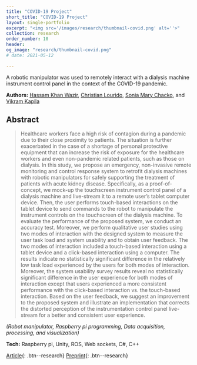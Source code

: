 ```yaml
---
title: "COVID-19 Project"
short_title: "COVID-19 Project"
layout: single-portfolio
excerpt: "<img src='/images/research/thumbnail-covid.png' alt=''>"
collection: research
order_number: 10
header: 
og_image: "research/thumbnail-covid.png"
# date: 2021-05-12

---
```


A robotic manipulator was used to remotely interact with a dialysis machine instrument control panel in the context of the COVID-19 pandemic.

**Authors:** [Hassam Khan Wazir](https://scholar.google.com/citations?user=hBetThYAAAAJ&hl=en&oi=ao), [Christian Lourido](https://scholar.google.com/citations?user=gdHZ9ygAAAAJ&hl=en), [Sonia Mary Chacko](https://scholar.google.com/citations?user=AphxHkcAAAAJ&hl=en), and [Vikram Kapila](https://scholar.google.com/citations?user=6PTJF28AAAAJ&hl=en)

## Abstract

> Healthcare workers face a high risk of contagion during a pandemic due to their close proximity to patients. The situation is further exacerbated in the case of a shortage of personal protective equipment that can increase the risk of exposure for the healthcare workers and even non-pandemic related patients, such as those on dialysis. In this study, we propose an emergency, non-invasive remote monitoring and control response system to retrofit dialysis machines with robotic manipulators for safely supporting the treatment of patients with acute kidney disease. Specifically, as a proof-of-concept, we mock-up the touchscreen instrument control panel of a dialysis machine and live-stream it to a remote user’s tablet computer device. Then, the user performs touch-based interactions on the tablet device to send commands to the robot to manipulate the instrument controls on the touchscreen of the dialysis machine. To evaluate the performance of the proposed system, we conduct an accuracy test. Moreover, we perform qualitative user studies using two modes of interaction with the designed system to measure the user task load and system usability and to obtain user feedback. The two modes of interaction included a touch-based interaction using a tablet device and a click-based interaction using a computer. The results indicate no statistically significant difference in the relatively low task load experienced by the users for both modes of interaction. Moreover, the system usability survey results reveal no statistically significant difference in the user experience for both modes of interaction except that users experienced a more consistent performance with the click-based interaction vs. the touch-based interaction. Based on the user feedback, we suggest an improvement to the proposed system and illustrate an implementation that corrects the distorted perception of the instrumentation control panel live-stream for a better and consistent user experience.

*(Robot manipulator, Raspberry pi programming, Data acquisition, processing, and visualization)*

**Tech:** Raspberry pi, Unity, ROS, Web sockets, C#, C++


[Article](https://doi.org/10.3389/frobt.2021.612855){: .btn--research} [Preprint](/files/pdf/research/covid-paper.pdf){: .btn--research}
<!-- [Supplemental Information](/files/pdf/research/Turning the Lights on SI.pdf){: .btn--research} [Replication Archive](https://journals.sagepub.com/doi/suppl/10.1177/07388942211015242){: .btn--research} [GitHub Repo](https://github.com/jayrobwilliams/conflict-preemption){: .btn--research} [Poster](/files/pdf/research/PSS 2018 Poster.pdf){: .btn--research} -->